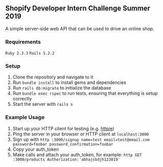 ## Shopify Developer Intern Challenge Summer 2019

A simple server-side web API that can be used to drive an online shop.

### Requirements
`Ruby 2.3.3`
`Rails 5.2.2`

### Setup
1. Clone the repository and navigate to it
2. Run `bundle install` to install gems and dependencies
3. Run `rails db:migrate` to initialize the database
4. Run `bundle exec rspec` to run tests, ensuring that everything is setup correctly
5. Start the server with `rails s`

### Example Usage
1. Start up your HTTP client for testing (e.g. [httpie](https://httpie.org/))
2. Ping the server in your browser or HTTP client at `localhost:3000`
3. Sign up with `http :3000/signup name=test email=test@email.com password=foobar password_confirmation=foobar`
4. Copy your auth_token
5. Make calls and attach your auth_token, for example: `http GET :3000/products Authorization:'abhajsbdjh123819'`